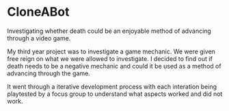 # CloneABot
Investigating whether death could be an enjoyable method of advancing through a video game.

My third year project was to investigate a game mechanic. We were given free reign on what we were allowed to investigate. I decided to find out if death needs to be a negative mechanic and could it be used as a method of advancing through the game.

It went through a iterative development process with each interation being playtested by a focus group to understand what aspects worked and did not work.
